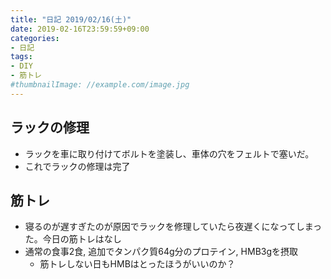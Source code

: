 ```yaml
---
title: "日記 2019/02/16(土)"
date: 2019-02-16T23:59:59+09:00
categories:
- 日記
tags:
- DIY
- 筋トレ
#thumbnailImage: //example.com/image.jpg
---
```


## ラックの修理
- ラックを車に取り付けてボルトを塗装し、車体の穴をフェルトで塞いだ。
- これでラックの修理は完了

## 筋トレ
- 寝るのが遅すぎたのが原因でラックを修理していたら夜遅くになってしまった。今日の筋トレはなし
- 通常の食事2食, 追加でタンパク質64g分のプロテイン, HMB3gを摂取
  - 筋トレしない日もHMBはとったほうがいいのか？

<!--more-->
